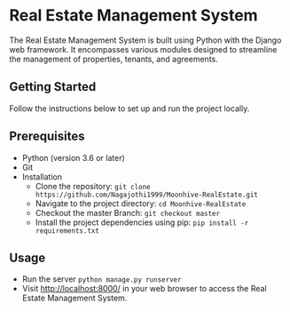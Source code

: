 # Real Estate Management System

The Real Estate Management System is built using Python with the Django web framework. It encompasses various modules designed to streamline the management of properties, tenants, and agreements.

## Getting Started
Follow the instructions below to set up and run the project locally.

## Prerequisites
- Python (version 3.6 or later)
- Git
- Installation
    - Clone the repository:
        `git clone https://github.com/Nagajothi1999/Moonhive-RealEstate.git`
    - Navigate to the project directory:
        `cd Moonhive-RealEstate`
    - Checkout the master Branch:
        `git checkout master`
    - Install the project dependencies using pip:
        `pip install -r requirements.txt`

## Usage
- Run the server
    `python manage.py runserver`
- Visit [http://localhost:8000/](http://localhost:8000/) in your web browser to access the Real Estate Management System.
